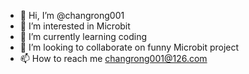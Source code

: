- 👋 Hi, I’m @changrong001
- 👀 I’m interested in Microbit
- 🌱 I’m currently learning coding
- 💞️ I’m looking to collaborate on funny Microbit project 
- 📫 How to reach me changrong001@126.com

<!---
changrong001/changrong001 is a ✨ special ✨ repository because its `README.md` (this file) appears on your GitHub profile.
You can click the Preview link to take a look at your changes.
--->
